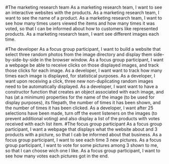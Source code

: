 #The marketing research team
As a marketing research team, I want to see an interactive websites with the products.
As a marketing research team, I want to see the name of a product.
As a marketing research team, I want to see how many times users viewed the items and how many times it was voted, so that I can be informed about how to customers like represented products.
As a marketing research team, I want see different images each time.

#The developer
As a focus group participant, I want to build a website that select three random photos from the image directory and display them side-by-side-by-side in the browser window.
As a focus group participant, I want a webpage be able to receive clicks on those displayed images, and track those clicks for each image. 
As a developer, I want want to track how many times each image is displayed, for statistical purposes.
As a developer, I want upon receiving a click, three new non-duplicating random images need to be automatically displayed.
As a developer, I want want to have a constructor function that creates an object associated with each image, and has (at a minimum) properties for the name of the image (to be used for display purposes), its filepath, the number of times it has been shown, and the number of times it has been clicked.
As a developer, I want after 25 selections have been made, turn off the event listeners on the images (to prevent additional voting) and also display a list of the products with votes received with each list item.
#The focus group participant
As a focus group participant, I want a webpage that displays what the website about and 3 products with a picture, so that I cab be informed about that business.
As a focus group participant, I want to see each time 3 new pictures.
As a focus group participant, I want to vote for some pictures among 3 shown to me, so that I can choose wich one I like.
As a focus group participant, I want to see how many votes each pictures got in the end.




